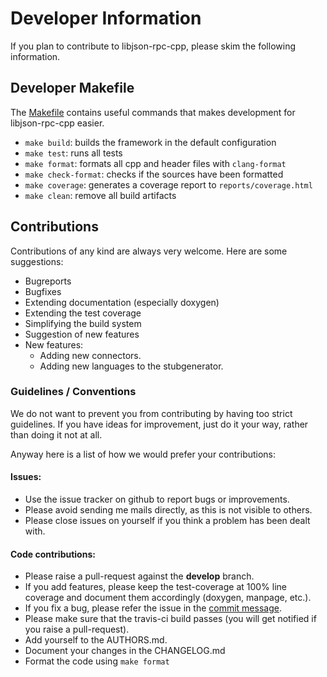 # Developer Information

If you plan to contribute to libjson-rpc-cpp, please skim the following information.

## Developer Makefile

The [Makefile](Makefile) contains useful commands that makes development for libjson-rpc-cpp easier.

* `make build`: builds the framework in the default configuration
* `make test`: runs all tests
* `make format`: formats all cpp and header files with `clang-format`
* `make check-format`: checks if the sources have been formatted
* `make coverage`: generates a coverage report to `reports/coverage.html`
* `make clean`: remove all build artifacts

## Contributions

Contributions of any kind are always very welcome.
Here are some suggestions:

- Bugreports
- Bugfixes
- Extending documentation (especially doxygen)
- Extending the test coverage
- Simplifying the build system
- Suggestion of new features
- New features:
  - Adding new connectors.
  - Adding new languages to the stubgenerator.

### Guidelines / Conventions

We do not want to prevent you from contributing by having too strict guidelines.
If you have ideas for improvement, just do it your way, rather than doing it not at all.

Anyway here is a list of how we would prefer your contributions:
#### Issues:
  - Use the issue tracker on github to report bugs or improvements.
  - Please avoid sending me mails directly, as this is not visible to others.
  - Please close issues on yourself if you think a problem has been dealt with.

#### Code contributions:
  - Please raise a pull-request against the **develop** branch.
  - If you add features, please keep the test-coverage at 100% line coverage and document them accordingly (doxygen, manpage, etc.).
  - If you fix a bug, please refer the issue in the [commit message](https://help.github.com/articles/closing-issues-via-commit-messages/).
  - Please make sure that the travis-ci build passes (you will get notified if you raise a pull-request).
  - Add yourself to the AUTHORS.md.
  - Document your changes in the CHANGELOG.md
  - Format the code using `make format`
